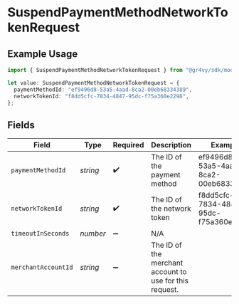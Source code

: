 # SuspendPaymentMethodNetworkTokenRequest

## Example Usage

```typescript
import { SuspendPaymentMethodNetworkTokenRequest } from "@gr4vy/sdk/models/operations";

let value: SuspendPaymentMethodNetworkTokenRequest = {
  paymentMethodId: "ef9496d8-53a5-4aad-8ca2-00eb68334389",
  networkTokenId: "f8dd5cfc-7834-4847-95dc-f75a360e2298",
};
```

## Fields

| Field                                                   | Type                                                    | Required                                                | Description                                             | Example                                                 |
| ------------------------------------------------------- | ------------------------------------------------------- | ------------------------------------------------------- | ------------------------------------------------------- | ------------------------------------------------------- |
| `paymentMethodId`                                       | *string*                                                | :heavy_check_mark:                                      | The ID of the payment method                            | ef9496d8-53a5-4aad-8ca2-00eb68334389                    |
| `networkTokenId`                                        | *string*                                                | :heavy_check_mark:                                      | The ID of the network token                             | f8dd5cfc-7834-4847-95dc-f75a360e2298                    |
| `timeoutInSeconds`                                      | *number*                                                | :heavy_minus_sign:                                      | N/A                                                     |                                                         |
| `merchantAccountId`                                     | *string*                                                | :heavy_minus_sign:                                      | The ID of the merchant account to use for this request. |                                                         |